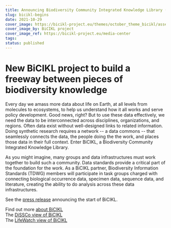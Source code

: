 ```yaml
---
title: Announcing Biodiversity Community Integrated Knowledge Library (BiCIKL)
slug: bicikl-begins
date: 2021-10-29
cover_image: https://bicikl-project.eu/themes/october_theme_bicikl/assets/images/visual_guide.jpg
cover_image_by: BiCIKL project
cover_image_ref: https://bicikl-project.eu/media-center
tags: 
status: published
---
```


# New BiCIKL project to build a freeway between pieces of biodiversity knowledge

Every day we amass more data about life on Earth, at all levels from molecules to ecosystems, to help us understand how it all works and serve policy development. Good news, right? But to use these data effectively, we need the data to be interconnected across disciplines, organizations, and regions. Often data exist without well-designed links to related information. Doing synthetic research requires a network -- a data commons -- that seamlessly connects the data, the people doing the the work, and places those data in their full context. Enter BiCIKL, a Biodiversity Community Integrated Knowledge Library.

As you might imagine, many groups and data infrastructures must work together to build such a community. Data standards provide a critical part of the foundation for the work. As a BiCIKL partner, Biodiversity Information Standards (TDWG) members will participate in task groups charged with connecting biological occurrence data, specimen data, sequence data, and literature, creating the ability to do analysis across these data infrastructures.

See the [press release](https://bicikl-project.eu/news/new-bicikl-project) announcing the start of BiCIKL.

Find out more [about BiCIKL](https://bicikl-project.eu/about)  
The [DiSSCo view of BiCIKL](https://www.dissco.eu/bicikl/)  
The [LifeWatch view of BiCIKL](https://www.lifewatch.eu/2021/10/07/new-bicikl-project-to-build-a-freeway-between-pieces-of-biodiversity-knowledge/)  

